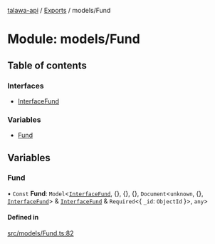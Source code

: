 [talawa-api](../README.md) / [Exports](../modules.md) / models/Fund

# Module: models/Fund

## Table of contents

### Interfaces

- [InterfaceFund](../interfaces/models_Fund.InterfaceFund.md)

### Variables

- [Fund](models_Fund.md#fund)

## Variables

### Fund

• `Const` **Fund**: `Model`\<[`InterfaceFund`](../interfaces/models_Fund.InterfaceFund.md), \{\}, \{\}, \{\}, `Document`\<`unknown`, \{\}, [`InterfaceFund`](../interfaces/models_Fund.InterfaceFund.md)\> & [`InterfaceFund`](../interfaces/models_Fund.InterfaceFund.md) & `Required`\<\{ `_id`: `ObjectId`  \}\>, `any`\>

#### Defined in

[src/models/Fund.ts:82](https://github.com/PalisadoesFoundation/talawa-api/blob/e919df4/src/models/Fund.ts#L82)
